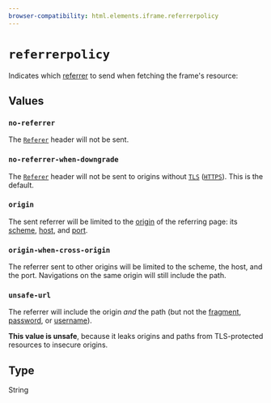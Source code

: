 ```yaml
---
browser-compatibility: html.elements.iframe.referrerpolicy
---
```


# `referrerpolicy`

Indicates which [referrer](https://developer.mozilla.org/en-US/docs/Web/API/Document/referrer) to send when fetching the frame\'s resource:

## Values

### `no-referrer`

The [`Referer`](https://developer.mozilla.org/en-US/docs/Web/HTTP/Headers/Referer) header will not be sent.

### `no-referrer-when-downgrade`
The  [`Referer`](https://developer.mozilla.org/en-US/docs/Web/HTTP/Headers/Referer) header will not be sent to origins
without [`TLS`](https://developer.mozilla.org/en-US/docs/Glossary/TLS) ([`HTTPS`](https://developer.mozilla.org/en-US/docs/Glossary/HTTPS)). This is the default.

### `origin`
The sent referrer will be limited to the [origin](/en-US/docs/Glossary/Origin) of the referring page: its [scheme](https://developer.mozilla.org/en-US/docs/Archive/Mozilla/URIScheme), [host](https://developer.mozilla.org/en-US/docs/Glossary/Host), and [port](https://developer.mozilla.org/en-US/docs/Glossary/Port).

### `origin-when-cross-origin`
The referrer sent to other origins will be limited to the scheme, the host, and the port. Navigations on the same origin will still include the path.

### `unsafe-url`
The referrer will include the origin *and* the path (but not the [fragment](https://developer.mozilla.org/en-US/docs/Web/API/HTMLHyperlinkElementUtils/hash), [password](https://developer.mozilla.org/en-US/docs/Web/API/HTMLHyperlinkElementUtils/password), or [username](https://developer.mozilla.org/en-US/docs/Web/API/HTMLHyperlinkElementUtils/username)).

**This value is unsafe**, because it leaks origins and paths from TLS-protected resources to insecure origins.

## Type

String
